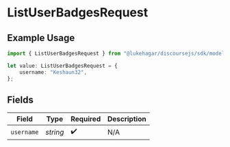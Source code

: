 # ListUserBadgesRequest

## Example Usage

```typescript
import { ListUserBadgesRequest } from "@lukehagar/discoursejs/sdk/models/operations";

let value: ListUserBadgesRequest = {
    username: "Keshaun32",
};
```

## Fields

| Field              | Type               | Required           | Description        |
| ------------------ | ------------------ | ------------------ | ------------------ |
| `username`         | *string*           | :heavy_check_mark: | N/A                |